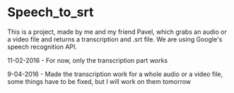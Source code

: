 # Speech_to_srt
This is a project, made by me and my friend Pavel, which grabs an audio or a video file and returns a transcription and .srt file.
We are using Google's speech recognition API.

11-02-2016 - For now, only the transcription part works

9-04-2016 - Made the transcription work for a whole audio or a video file, some things have to be fixed, but I will work on them tomorrow
